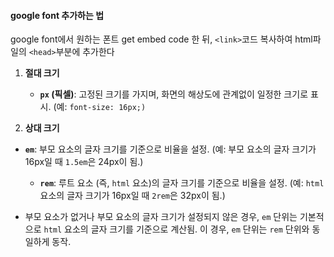 <h4>google font 추가하는 법</h4>

google font에서 원하는 폰트 get embed code 한 뒤, ```<link>```코드 복사하여 html파일의 ```<head>```부분에 추가한다





1. **절대 크기** 
   - **`px` (픽셀)**: 고정된 크기를 가지며, 화면의 해상도에 관계없이 일정한 크기로 표시. (예: `font-size: 16px;)`
   
2. **상대 크기**
- **`em`**: 부모 요소의 글자 크기를 기준으로 비율을 설정. (예: 부모 요소의 글자 크기가 16px일 때 `1.5em`은 24px이 됨.)
   - **`rem`**: 루트 요소 (즉, `html` 요소)의 글자 크기를 기준으로 비율을 설정. (예:  `html` 요소의 글자 크기가 16px일 때 `2rem`은 32px이 됨.)
   
- 부모 요소가 없거나 부모 요소의 글자 크기가 설정되지 않은 경우, `em` 단위는 기본적으로 `html` 요소의 글자 크기를 기준으로 계산됨. 이 경우, `em` 단위는 `rem` 단위와 동일하게 동작.